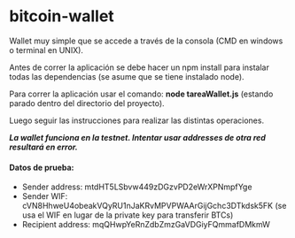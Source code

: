 # bitcoin-wallet

Wallet muy simple que se accede a través de la consola (CMD en windows o terminal en UNIX).

Antes de correr la aplicación se debe hacer un npm install para instalar todas las dependencias (se asume que se tiene instalado node).

Para correr la aplicación usar el comando: **node tareaWallet.js** (estando parado dentro del directorio del proyecto).

Luego seguir las instrucciones para realizar las distintas operaciones.

***La wallet funciona en la testnet. Intentar usar addresses de otra red resultará en error.***

#### Datos de prueba:

- Sender address: mtdHT5LSbvw449zDGzvPD2eWrXPNmpfYge
- Sender WIF: cVN8HhweU4obeakVQyRU1nJaKRvMPVPWAArGijGchc3DTkdsk5FK (se usa el WIF en lugar de la private key para transferir BTCs)
- Recipient address: mqQHwpYeRnZdbZmzGaVDGiyFQmmafDMkmW
